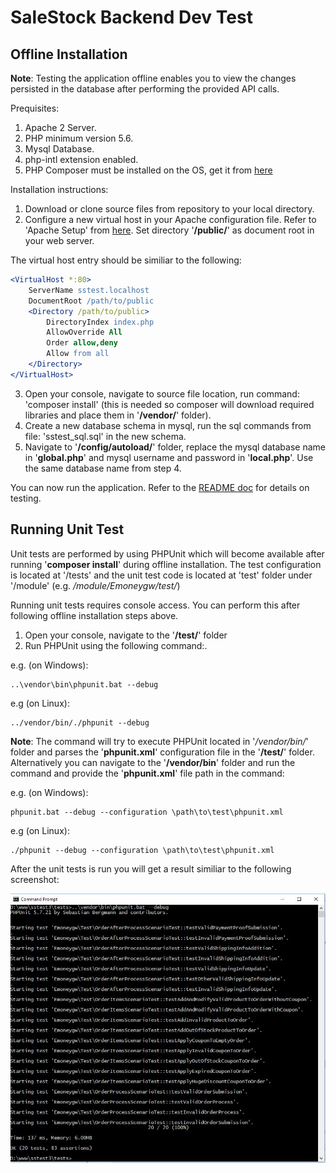 SaleStock Backend Dev Test
==========================

Offline Installation
--------------------
**Note**: Testing the application offline enables you to view the changes persisted in the database after performing the provided API calls.

Prequisites:
1. Apache 2 Server.
2. PHP minimum version 5.6.
3. Mysql Database.
4. php-intl extension enabled. 
5. PHP Composer must be installed on the OS, get it from [here](https://getcomposer.org/download/)

Installation instructions:
1. Download or clone source files from repository to your local directory.
2. Configure a new virtual host in your Apache configuration file. Refer to 'Apache Setup' from [here](https://github.com/zendframework/ZendSkeletonApplication/blob/master/README.md). Set directory '**/public/**' as document root in your web server.

The virtual host entry should be similiar to the following: 

```apache
<VirtualHost *:80>
    ServerName sstest.localhost
    DocumentRoot /path/to/public
    <Directory /path/to/public>
        DirectoryIndex index.php
        AllowOverride All
        Order allow,deny
        Allow from all
    </Directory>
</VirtualHost>
```

3. Open your console, navigate to source file location, run command: 'composer install' (this is needed so composer will download required libraries and place them in '**/vendor/**' folder).
4. Create a new database schema in mysql, run the sql commands from file: 'sstest_sql.sql' in the new schema.
5. Navigate to '**/config/autoload/**' folder, replace the mysql database name in '**global.php**' and mysql username and password in '**local.php**'. Use the same database name from step 4.

You can now run the application. Refer to the [README doc](README.md) for details on testing.

Running Unit Test
-----------------
Unit tests are performed by using PHPUnit which will become available after running '**composer install**' during offline installation.
The test configuration is located at '/tests' and the unit test code is located at 'test' folder under '/module' (e.g. */module/Emoneygw/test/*)

Running unit tests requires console access. You can perform this after following offline installation steps above.
1. Open your console, navigate to the '**/test/**' folder
2. Run PHPUnit using the following command:.

e.g. (on Windows):

    ..\vendor\bin\phpunit.bat --debug

e.g (on Linux):

    ../vendor/bin/./phpunit --debug

**Note**: The command will try to execute PHPUnit located in '*/vendor/bin/*' folder and parses the '**phpunit.xml**' configuration file in the '**/test/**' folder.
Alternatively you can navigate to the '**/vendor/bin**' folder and run the command and provide the '**phpunit.xml**' file path in the command:

e.g. (on Windows):

    phpunit.bat --debug --configuration \path\to\test\phpunit.xml

e.g (on Linux):

    ./phpunit --debug --configuration \path\to\test\phpunit.xml

After the unit tests is run you will get a result similiar to the following screenshot:

![Alt text](unit_test_capture.JPG?raw=true "Sample unit test run results")